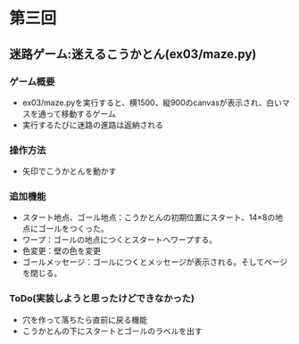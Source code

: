 # 第三回
## 迷路ゲーム:迷えるこうかとん(ex03/maze.py)
### ゲーム概要
- ex03/maze.pyを実行すると、横1500、縦900のcanvasが表示され、白いマスを通って移動するゲーム
- 実行するたびに迷路の進路は返納される
### 操作方法
- 矢印でこうかとんを動かす
### 追加機能
- スタート地点、ゴール地点：こうかとんの初期位置にスタート、14×8の地点にゴールをつくった。
- ワープ：ゴールの地点につくとスタートへワープする。
- 色変更：壁の色を変更
- ゴールメッセージ：ゴールにつくとメッセージが表示される。そしてページを閉じる。
### ToDo(実装しようと思ったけどできなかった)
- 穴を作って落ちたら直前に戻る機能
- こうかとんの下にスタートとゴールのラベルを出す